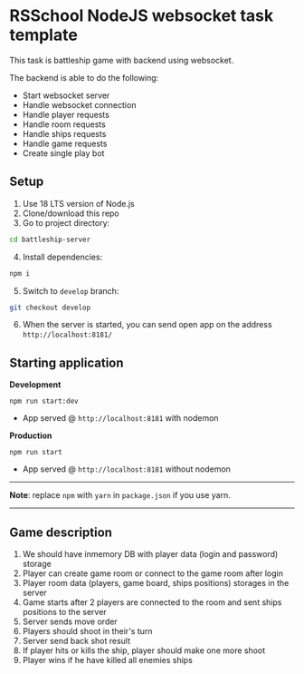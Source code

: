 # RSSchool NodeJS websocket task template
This task is battleship game with backend using websocket.

The backend is able to do the following:

- Start websocket server
- Handle websocket connection
- Handle player requests
- Handle room requests
- Handle ships requests
- Handle game requests
- Create single play bot

## Setup
1. Use 18 LTS version of Node.js
2. Clone/download this repo
3. Go to project directory:
```bash
cd battleship-server
```
4. Install dependencies:
```bash
npm i
```
5. Switch to `develop` branch:
```bash
git checkout develop
```
6. When the server is started, you can send open app on the address `http://localhost:8181/`


## Starting application
**Development**

```
npm run start:dev
```

* App served @ `http://localhost:8181` with nodemon

**Production**

```
npm run start
```

* App served @ `http://localhost:8181` without nodemon

---

**Note**: replace `npm` with `yarn` in `package.json` if you use yarn.

---
## Game description
1. We should have inmemory DB with player data (login and password) storage
2. Player can create game room or connect to the game room after login
3. Player room data (players, game board, ships positions) storages in the server
3. Game starts after 2 players are connected to the room and sent ships positions to the server
4. Server sends move order
5. Players should shoot in their's turn
6. Server send back shot result
7. If player hits or kills the ship, player should make one more shoot
8. Player wins if he have killed all enemies ships
